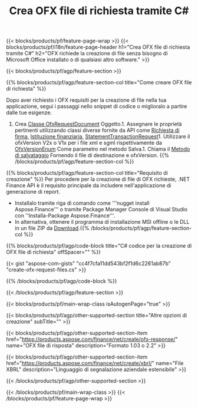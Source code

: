 ﻿---
title: Crea OFX file di richiesta tramite C#
description: Codice di esempio per la creazione di file di richiesta OFX. Utilizza API codice di esempio per la generazione di file di richiesta in batch OFX all'interno di applicazioni basate su .NET. 
url: /it/net/create/ofx-request/
family: finance
platformtag: net
feature: create
informat: OFX Request
outformat: 
otherformats: OFX Response
---
{{< blocks/products/pf/feature-page-wrap >}}
{{< blocks/products/pf/i18n/feature-page-header h1="Crea OFX file di richiesta tramite C#" h2="OFX richiede la creazione di file senza bisogno di Microsoft Office installato o di qualsiasi altro software." >}}

{{< blocks/products/pf/agp/feature-section >}}

{{% blocks/products/pf/agp/feature-section-col title="Come creare OFX file di richiesta" %}}

Dopo aver richiesto i OFX requisiti per la creazione di file nella tua applicazione, segui i passaggi nello snippet di codice o miglioralo a partire dalle tue esigenze.

1. Crea [Classe OfxRequestDocument](https://apireference.aspose.com/finance/net/aspose.finance.ofx/ofxrequestdocument) Oggetto.1. Assegnare le proprietà pertinenti utilizzando classi diverse fornite da API come [Richiesta di firma](https://apireference.aspose.com/finance/net/aspose.finance.ofx.signon/signonrequest), [Istituzione finanziaria](https://apireference.aspose.com/finance/net/aspose.finance.ofx.signon/financialinstitution), [StatementTransactionRequest](https://apireference.aspose.com/finance/net/aspose.finance.ofx.bank/statementtransactionrequest)1. Utilizzare il ofxVersion V2x o V1x per i file xml e sgml rispettivamente da [OfxVersionEnum](https://apireference.aspose.com/finance/net/aspose.finance.ofx/ofxversionenum) Come parametro nel metodo Salva.1. Chiama il [Metodo di salvataggio](https://apireference.aspose.com/finance/net/aspose.finance.ofx/ofxrequestdocument/methods/save) Fornendo il file di destinazione e ofxVersion.
{{% /blocks/products/pf/agp/feature-section-col %}}

{{% blocks/products/pf/agp/feature-section-col title="Requisito di creazione" %}}
Per procedere per la creazione di file di OFX richieste, .NET Finance API è il requisito principale da includere nell'applicazione di generazione di report. 
- Installalo tramite riga di comando come '''nugget install Aspose.Finance''' o tramite Package Manager Console di Visual Studio con ''Installa-Package Aspose.Finance'''.
- In alternativa, ottenere il programma di installazione MSI offline o le DLL in un file ZIP da [Download](https://downloads.aspose.com/finance/net).{{% /blocks/products/pf/agp/feature-section-col %}}

{{% blocks/products/pf/agp/code-block title="C# codice per la creazione di OFX file di richiesta" offSpacer="" %}}

{{< gist "aspose-com-gists" "cc4f7cfa11dd543bf2f1d6c2261ab87b" "create-ofx-request-files.cs" >}}

{{% /blocks/products/pf/agp/code-block %}}

{{< /blocks/products/pf/agp/feature-section >}}

{{< blocks/products/pf/main-wrap-class isAutogenPage="true" >}}

{{< blocks/products/pf/agp/other-supported-section title="Altre opzioni di creazione" subTitle="" >}}

{{< blocks/products/pf/agp/other-supported-section-item href="https://products.aspose.com/finance/net/create/ofx-response/" name="OFX file di risposta" description="Formato 1.03 o 2.2" >}}

{{< blocks/products/pf/agp/other-supported-section-item href="https://products.aspose.com/finance/net/create/xbrl/" name="File XBRL" description="Linguaggio di segnalazione aziendale estensibile" >}}


{{< /blocks/products/pf/agp/other-supported-section >}}

{{< /blocks/products/pf/main-wrap-class >}}
{{< /blocks/products/pf/feature-page-wrap >}}
